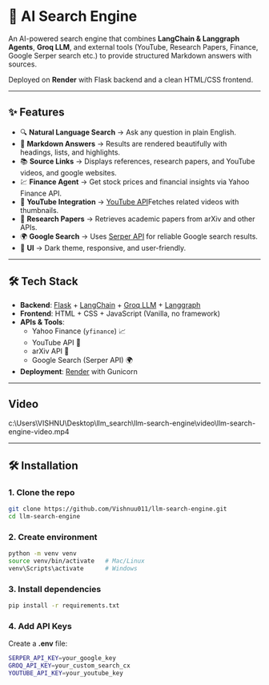 # 📖 AI Search Engine

An AI-powered search engine that combines **LangChain & Langgraph Agents**, **Groq LLM**, and external tools (YouTube, Research Papers, Finance, Google Serper search etc.) to provide structured Markdown answers with sources.

Deployed on **Render** with Flask backend and a clean HTML/CSS frontend.

---

## ✨ Features

- 🔍 **Natural Language Search** → Ask any question in plain English.
- 📑 **Markdown Answers** → Results are rendered beautifully with headings, lists, and highlights.
- 📚 **Source Links** → Displays references, research papers, and YouTube videos, and google websites.
- 💹 **Finance Agent** → Get stock prices and financial insights via Yahoo Finance API.
- 🎥 **YouTube Integration** → [YouTube API](https://console.cloud.google.com/)Fetches related videos with thumbnails.
- 📄 **Research Papers** → Retrieves academic papers from arXiv and other APIs.
- 🌍 **Google Search** → Uses [Serper API](https://serper.dev/) for reliable Google search results.
- 🎨 **UI** → Dark theme, responsive, and user-friendly.

---

## 🛠️ Tech Stack

- **Backend**: [Flask](https://flask.palletsprojects.com/) + [LangChain](https://www.langchain.com/) + [Groq LLM](https://groq.com/) + [Langgraph](https://www.langchain.com/langgraph)
- **Frontend**: HTML + CSS + JavaScript (Vanilla, no framework)
- **APIs & Tools**:
  - Yahoo Finance (`yfinance`) 📈
  - YouTube API 🎥
  - arXiv API 📄
  - Google Search (Serper API) 🌍
- **Deployment**: [Render](https://render.com/) with Gunicorn

---

## Video

c:\Users\VISHNU\Desktop\llm_search\llm-search-engine\video\llm-search-engine-video.mp4

---

## 🛠️ Installation

### 1. Clone the repo

```bash
git clone https://github.com/Vishnuu011/llm-search-engine.git
cd llm-search-engine
```

### 2. Create environment

```bash
python -m venv venv
source venv/bin/activate   # Mac/Linux
venv\Scripts\activate      # Windows
```

### 3. Install dependencies

```bash
pip install -r requirements.txt
```

### 4. Add API Keys

Create a **.env** file:

```bash
SERPER_API_KEY=your_google_key
GROQ_API_KEY=your_custom_search_cx
YOUTUBE_API_KEY=your_youtube_key
```
